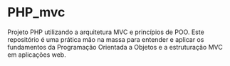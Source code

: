 # PHP_mvc
Projeto PHP utilizando a arquitetura MVC e princípios de POO. Este repositório é uma prática mão na massa para entender e aplicar os fundamentos da Programação Orientada a Objetos e a estruturação MVC em aplicações web.
